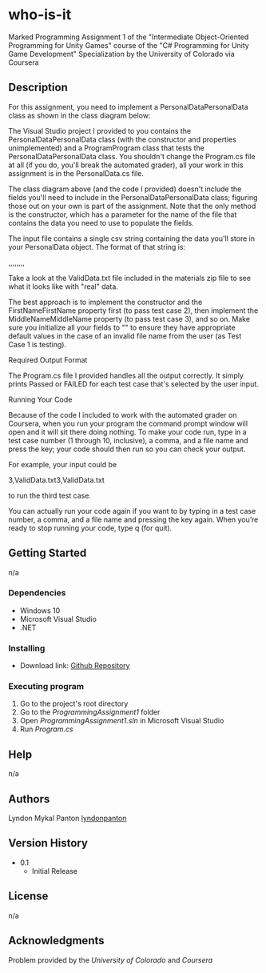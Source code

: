 # who-is-it
Marked Programming Assignment 1 of the "Intermediate Object-Oriented Programming for Unity Games" course of the "C# Programming for Unity Game Development" Specialization by the University of Colorado via Coursera

## Description

For this assignment, you need to implement a PersonalDataPersonalData class as shown in the class diagram below:

The Visual Studio project I provided to you contains the PersonalDataPersonalData class (with the constructor and properties unimplemented) and a ProgramProgram class that tests the PersonalDataPersonalData class. You shouldn't change the Program.cs file at all (if you do, you'll break the automated grader), all your work in this assignment is in the PersonalData.cs file.

The class diagram above (and the code I provided) doesn't include the fields you'll need to include in the PersonalDataPersonalData class; figuring those out on your own is part of the assignment. Note that the only method is the constructor, which has a parameter for the name of the file that contains the data you need to use to populate the fields.

The input file contains a single csv string containing the data you'll store in your PersonalData object. The format of that string is:

<first name>,<middle name>,<last name>,<street address>,<city>,<state>,<postal code>,<country>,<phone number>

Take a look at the ValidData.txt file included in the materials zip file to see what it looks like with "real" data.

The best approach is to implement the constructor and the FirstNameFirstName property first (to pass test case 2), then implement the MiddleNameMiddleName property (to pass test case 3), and so on. Make sure you initialize all your fields to "" to ensure they have appropriate default values in the case of an invalid file name from the user (as Test Case 1 is testing).

Required Output Format

The Program.cs file I provided handles all the output correctly. It simply prints Passed or FAILED for each test case that's selected by the user input.

Running Your Code

Because of the code I included to work with the automated grader on Coursera, when you run your program the command prompt window will open and it will sit there doing nothing. To make your code run, type in a test case number (1 through 10, inclusive), a comma, and a file name and press the <Enter> key; your code should then run so you can check your output. 

For example, your input could be

3,ValidData.txt3,ValidData.txt

to run the third test case.

You can actually run your code again if you want to by typing in a test case number, a comma, and a file name and pressing the <Enter> key again. When you’re ready to stop running your code, type q (for quit).
    
## Getting Started

n/a

### Dependencies

* Windows 10
* Microsoft Visual Studio
* .NET

### Installing

* Download link: [Github Repository](https://github.com/lyndonpanton/who-is-it)

### Executing program

1. Go to the project's root directory
2. Go to the _ProgrammingAssignment1_ folder
3. Open _ProgrammingAssignment1.sln_ in Microsoft Visual Studio
4. Run _Program.cs_

## Help

n/a

## Authors

Lyndon Mykal Panton
[lyndonpanton](https://github.com/lyndonpanton/)

## Version History

* 0.1
    * Initial Release

## License

n/a

## Acknowledgments

Problem provided by the _University of Colorado_ and _Coursera_
